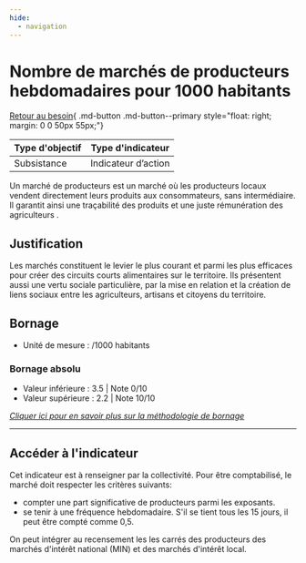 ```yaml
---
hide:
  - navigation
---
```


# Nombre de marchés de producteurs hebdomadaires pour 1000 habitants  

[Retour au besoin](https://konsilion.github.io/diag360/pages/besoins/bv2){ .md-button .md-button--primary style="float: right; margin: 0 0 50px 55px;"}

|Type d'objectif|Type d'indicateur|
|--|--|
|Subsistance|Indicateur d’action|

Un  marché  de  producteurs  est  un  marché  où  les  producteurs  locaux  vendent directement  leurs  produits  aux  consommateurs,  sans  intermédiaire.  Il  garantit  ainsi une traçabilité des produits et une juste rémunération des agriculteurs . 

## Justification

Les marchés constituent le levier le plus courant et parmi les plus efficaces pour créer des circuits courts alimentaires sur le territoire. Ils présentent aussi une vertu sociale particulière,  par  la  mise  en  relation  et  la  création  de  liens  sociaux  entre  les agriculteurs, artisans et citoyens du territoire.  

## Bornage

* Unité de mesure : /1000 habitants

### Bornage absolu

* Valeur inférieure : 3.5 | Note 0/10
* Valeur supérieure : 2.2 | Note 10/10
  
*[Cliquer ici pour en savoir plus sur la méthodologie de bornage](https://konsilion.github.io/diag360/pages/indicateurs/methode_bornage)*


---

## Accéder à l'indicateur

Cet  indicateur  est  à  renseigner  par  la  collectivité.  Pour  être  comptabilisé, le marché doit respecter les critères suivants: 
* compter une part significative de producteurs parmi les exposants.  
* se  tenir  à  une  fréquence  hebdomadaire.  S'il  se  tient  tous  les  15  jours, il peut être compté comme 0,5. 

On peut intégrer au recensement les les carrés des producteurs des marchés d'intérêt national (MIN) et des marchés d'intérêt local. 
